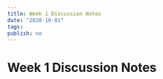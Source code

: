 ```yaml
---
title: Week 1 Discussion Notes
date: "2020-10-01"
tags:
publish: no
---
```


# Week 1 Discussion Notes
